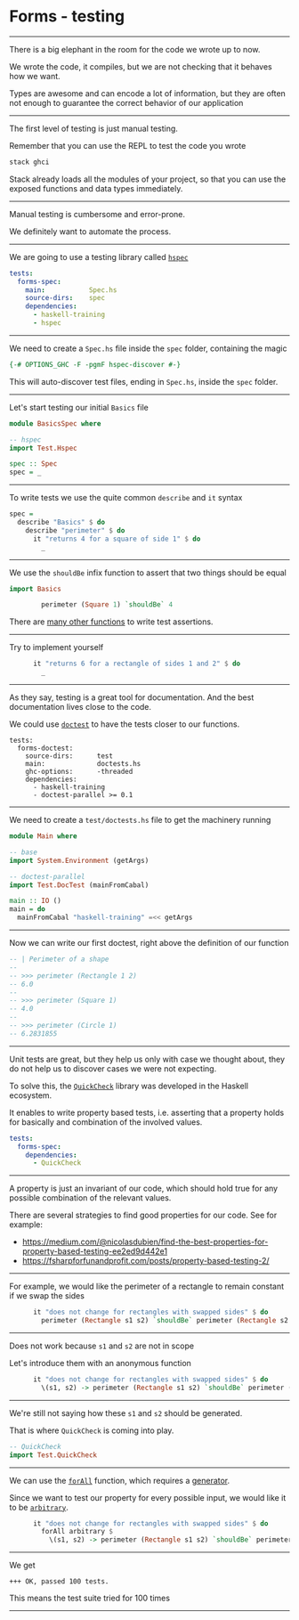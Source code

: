 # Forms - testing

---

There is a big elephant in the room for the code we wrote up to now.

We wrote the code, it compiles, but we are not checking that it behaves how we want.

Types are awesome and can encode a lot of information, but they are often not enough to guarantee the correct behavior of our application

---

The first level of testing is just manual testing.

Remember that you can use the REPL to test the code you wrote

```bash
stack ghci
```

Stack already loads all the modules of your project, so that you can use the exposed functions and data types immediately.

---

Manual testing is cumbersome and error-prone.

We definitely want to automate the process.

---

We are going to use a testing library called [`hspec`](https://hackage.haskell.org/package/hspec)

```yaml
tests:
  forms-spec:
    main:           Spec.hs
    source-dirs:    spec
    dependencies:
      - haskell-training
      - hspec
```

---

We need to create a `Spec.hs` file inside the `spec` folder, containing the magic

```haskell
{-# OPTIONS_GHC -F -pgmF hspec-discover #-}
```

This will auto-discover test files, ending in `Spec.hs`, inside the `spec` folder.

---

Let's start testing our initial `Basics` file

```haskell
module BasicsSpec where

-- hspec
import Test.Hspec

spec :: Spec
spec = _
```

---

To write tests we use the quite common `describe` and `it` syntax

```haskell
spec =
  describe "Basics" $ do
    describe "perimeter" $ do
      it "returns 4 for a square of side 1" $ do
        _
```

---

We use the `shouldBe` infix function to assert that two things should be equal

```haskell
import Basics

        perimeter (Square 1) `shouldBe` 4
```

There are [many other functions](https://hackage.haskell.org/package/hspec-expectations-0.8.2/docs/Test-Hspec-Expectations.html#v:shouldBe) to write test assertions.

---

Try to implement yourself

```haskell
      it "returns 6 for a rectangle of sides 1 and 2" $ do
        _
```

---

As they say, testing is a great tool for documentation. And the best documentation lives close to the code.

We could use [`doctest`](https://hackage.haskell.org/package/doctest-parallel) to have the tests closer to our functions.

```
tests:
  forms-doctest:
    source-dirs:      test
    main:             doctests.hs
    ghc-options:      -threaded
    dependencies:
      - haskell-training
      - doctest-parallel >= 0.1
```

---

We need to create a `test/doctests.hs` file to get the machinery running

```haskell
module Main where

-- base
import System.Environment (getArgs)

-- doctest-parallel
import Test.DocTest (mainFromCabal)

main :: IO ()
main = do
  mainFromCabal "haskell-training" =<< getArgs
```

---

Now we can write our first doctest, right above the definition of our function

```haskell
-- | Perimeter of a shape
--
-- >>> perimeter (Rectangle 1 2)
-- 6.0
--
-- >>> perimeter (Square 1)
-- 4.0
--
-- >>> perimeter (Circle 1)
-- 6.2831855
```

---

Unit tests are great, but they help us only with case we thought about, they do not help us to discover cases we were not expecting.

To solve this, the [`QuickCheck`](https://hackage.haskell.org/package/QuickCheck) library was developed in the Haskell ecosystem.

It enables to write property based tests, i.e. asserting that a property holds for basically and combination of the involved values.

```yaml
tests:
  forms-spec:
    dependencies:
      - QuickCheck
```

---

A property is just an invariant of our code, which should hold true for any possible combination of the relevant values.

There are several strategies to find good properties for our code. See for example:
- https://medium.com/@nicolasdubien/find-the-best-properties-for-property-based-testing-ee2ed9d442e1
- https://fsharpforfunandprofit.com/posts/property-based-testing-2/

---

For example, we would like the perimeter of a rectangle to remain constant if we swap the sides

```haskell
      it "does not change for rectangles with swapped sides" $ do
        perimeter (Rectangle s1 s2) `shouldBe` perimeter (Rectangle s2 s1)
```

---

Does not work because `s1` and `s2` are not in scope

Let's introduce them with an anonymous function

```haskell
      it "does not change for rectangles with swapped sides" $ do
        \(s1, s2) -> perimeter (Rectangle s1 s2) `shouldBe` perimeter (Rectangle s2 s1)
```

---

We're still not saying how these `s1` and `s2` should be generated.

That is where `QuickCheck` is coming into play.

```haskell
-- QuickCheck
import Test.QuickCheck
```

---

We can use the [`forAll`](https://hackage.haskell.org/package/QuickCheck-2.14.2/docs/Test-QuickCheck.html#v:forAll) function, which requires a [generator](https://hackage.haskell.org/package/QuickCheck-2.14.2/docs/Test-QuickCheck.html#t:Gen).

Since we want to test our property for every possible input, we would like it to be [`arbitrary`](https://hackage.haskell.org/package/QuickCheck-2.14.2/docs/Test-QuickCheck.html#v:arbitrary).

```haskell
      it "does not change for rectangles with swapped sides" $ do
        forAll arbitrary $
          \(s1, s2) -> perimeter (Rectangle s1 s2) `shouldBe` perimeter (Rectangle s2 s1)
```

---

We get

```
+++ OK, passed 100 tests.
```

This means the test suite tried for 100 times

---
